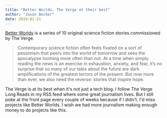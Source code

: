 ```yaml
---
title: "Better Worlds, The Verge at their best"
author: "Jason Becker"
date: 2019-01-21
---
```


[Better Worlds](https://www.theverge.com/2018/12/5/18055980/better-worlds-science-fiction-short-stories-video) is a series of 10 original science fiction stories commissioned by The Verge.

> Contemporary science fiction often feels fixated on a sort of pessimism that peers into the world of tomorrow and sees the apocalypse looming more often than not. At a time when simply reading the news is an exercise in exhaustion, anxiety, and fear, it’s no surprise that so many of our tales about the future are dark amplifications of the greatest terrors of the present. But now more than ever, we also need the reverse: stories that inspire hope.

The Verge is at its best when it's not just a tech blog. I follow The Verge Long Reads in my RSS feed where some great journalism lives. But I still poke at the front page every couple of weeks because if I didn't, I'd miss projects like Better Worlds. I wish we had more journalism making enough money to do projects like this.
